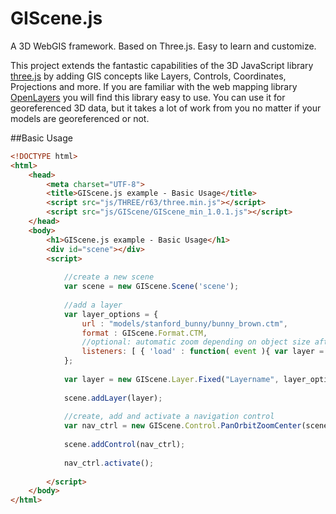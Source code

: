 # GIScene.js
A 3D WebGIS framework. Based on Three.js. Easy to learn and customize.

This project extends the fantastic capabilities of the 3D JavaScript library [three.js](https://github.com/mrdoob/three.js/) by adding GIS concepts like Layers, Controls, Coordinates, Projections and more.
If you are familiar with the web mapping library [OpenLayers](http://openlayers.org/) you will find this library easy to use.
You can use it for georeferenced 3D data, but it takes a lot of work from you no matter if your models are georeferenced or not.

##Basic Usage
```html
<!DOCTYPE html>
<html>
	<head>
		<meta charset="UTF-8">
		<title>GIScene.js example - Basic Usage</title>
		<script src="js/THREE/r63/three.min.js"></script>
		<script src="js/GIScene/GIScene_min_1.0.1.js"></script>
	</head>
	<body>
		<h1>GIScene.js example - Basic Usage</h1>
		<div id="scene"></div>
		<script>
		
			//create a new scene
			var scene = new GIScene.Scene('scene');
			
			//add a layer
			var layer_options = {
				url : "models/stanford_bunny/bunny_brown.ctm",
				format : GIScene.Format.CTM,
				//optional: automatic zoom depending on object size after layer has been loaded
				listeners: [ { 'load' : function( event ){ var layer = event.content; scene.setCenter(event.content.boundingBox.center(), new THREE.Vector3(0, 0, event.content.boundingBox.getBoundingSphere().radius*2)); } } ]
			};
			
			var layer = new GIScene.Layer.Fixed("Layername", layer_options);
			
			scene.addLayer(layer);
			
			//create, add and activate a navigation control
			var nav_ctrl = new GIScene.Control.PanOrbitZoomCenter(scene.camera);
			
			scene.addControl(nav_ctrl);
			
			nav_ctrl.activate();
			
		</script>
	</body>
</html>
```

